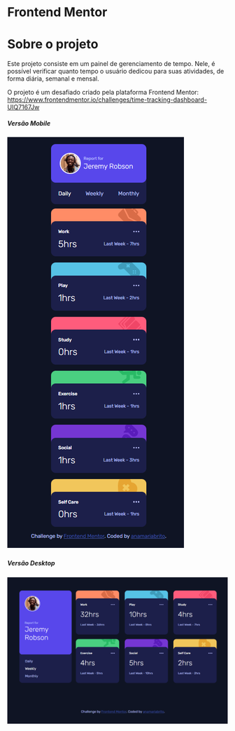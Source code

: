 # Frontend Mentor 

# Sobre o projeto 

Este projeto consiste em um painel de gerenciamento de tempo. Nele, é possível verificar quanto tempo o usuário dedicou para suas atividades, de forma diária, semanal e mensal. 

O projeto é um desafiado criado pela plataforma Frontend Mentor: https://www.frontendmentor.io/challenges/time-tracking-dashboard-UIQ7167Jw

<h5>Versão Mobile<h5>
<img src="./images/mobile-daily.png">


<h5>Versão Desktop<h5>
<img src="./images/desktop-weekly.png">

